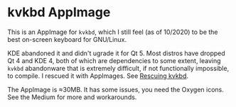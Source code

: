 # kvkbd AppImage

This is an AppImage for `kvkbd`, which I still feel (as of 10/2020) to be the best on-screen keyboard for GNU/Linux.

KDE abandoned it and didn't ugrade it for Qt 5. Most distros have dropped Qt 4 and KDE 4, both of which are dependencies to some extent, leaving `kvkbd` abandonware that is extremely difficult, if not functionally impossible, to compile. I rescued it with AppImages. See [Rescuing kvkbd](https://medium.com/@fredrickbrennan/rescuing-kvkbd-6029a2e7d927).

The AppImage is &approx;30MB. It has some issues, you need the Oxygen icons. See the Medium for more and workarounds.
